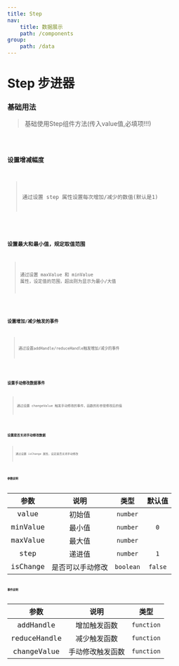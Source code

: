 ```yaml
---
title: Step
nav:
    title: 数据展示
    path: /components
group:
    path: /data
---
```


# Step 步进器

### 基础用法

> 基础使用Step组件方法(传入value值,必填项!!!)

<code src="./Demo/Demo1.jsx"/>

### 设置增减幅度

> 通过设置 step 属性设置每次增加/减少的数值(默认是1)

<code src="./Demo/Demo2.jsx"/>

### 设置最大和最小值，规定取值范围

> 通过设置 maxValue 和 minValue 属性，设定值的范围，超出则为显示为最小/大值

<code src="./Demo/Demo3.jsx"/>

### 设置增加/减少触发的事件

> 通过设置addHandle/reduceHandle触发增加/减少的事件

<code src="./Demo/Demo4.jsx"/>

### 设置手动修改数据事件

> 通过设置 changeValue 触发手动修改的事件，函数的形参是修改后的值

<code src="./Demo/Demo5.jsx"/>

### 设置是否关闭手动修改数据

> 通过设置 isChange 属性，设定是否关闭手动修改

<code src="./Demo/Demo6.jsx"/>

### 参数说明

| 参数 | 说明 | 类型 |  默认值 |
| :-: | :-: | :-: |  :-: |
| value | 初始值 | `number` |
| minValue | 最小值 | `number` | `0` |
| maxValue | 最大值 | `number` |
| step | 递进值 | `number` | `1` |
| isChange | 是否可以手动修改 | `boolean` | `false` |


### 事件说明

|    参数     |   说明   |    类型    |
| :---------: | :------: | :--------:  |
| addHandle | 增加触发函数 | `function` |
| reduceHandle | 减少触发函数 | `function` |
| changeValue | 手动修改触发函数 | `function`  |
